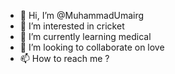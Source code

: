 - 👋 Hi, I’m @MuhammadUmairg
- 👀 I’m interested in cricket
- 🌱 I’m currently learning medical 
- 💞️ I’m looking to collaborate on love
- 📫 How to reach me ?

<!---
MuhammadUmairg/MuhammadUmairg is a ✨ special ✨ repository because its `README.md` (this file) appears on your GitHub profile.
You can click the Preview link to take a look at your changes.
--->
